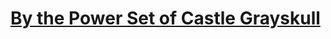 # [By the Power Set of Castle Grayskull](https://www.codewars.com/kata/by-the-power-set-of-castle-grayskull/)

